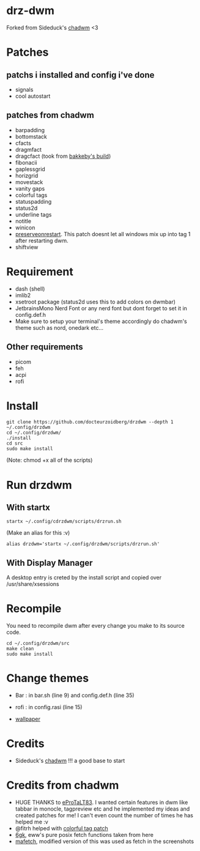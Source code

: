 # drz-dwm

Forked from Sideduck's [chadwm](https://github.com/siduck/chadwm) <3

# Patches

## patchs i installed and config i've done

- signals
- cool autostart

## patches from chadwm

- barpadding 
- bottomstack
- cfacts
- dragmfact 
- dragcfact (took from [bakkeby's build](https://github.com/bakkeby/dwm-flexipatch))
- fibonacii
- gaplessgrid
- horizgrid
- movestack 
- vanity gaps
- colorful tags
- statuspadding 
- status2d
- underline tags
- notitle
- winicon
- [preserveonrestart](https://github.com/PhyTech-R0/dwm-phyOS/blob/master/patches/dwm-6.3-patches/dwm-preserveonrestart-6.3.diff). This patch doesnt let all windows mix up into tag 1 after restarting dwm.
- shiftview

# Requirement

- dash (shell)
- imlib2 
- xsetroot package (status2d uses this to add colors on dwmbar)
- JetbrainsMono Nerd Font or any nerd font but dont forget to set it in config.def.h
- Make sure to setup your terminal's theme accordingly do chadwm's theme such as nord, onedark etc...

## Other requirements
- picom
- feh
- acpi
- rofi

# Install

```shell
git clone https://github.com/docteurzoidberg/drzdwm --depth 1  ~/.config/drzdwm
cd ~/.config/drzdwm/
./install
cd src
sudo make install
```

(Note: chmod +x all of the scripts)

# Run drzdwm

## With startx

```shell
startx ~/.config/cdrzdwm/scripts/drzrun.sh
```

(Make an alias for this :v)

```shell
alias drzdwm='startx ~/.config/drzdwm/scripts/drzrun.sh'
```

## With Display Manager

A desktop entry is creted by the install script and copied over /usr/share/xsessions

# Recompile

You need to recompile dwm after every change you make to its source code.

```
cd ~/.config/drzdwm/src
make clean
sudo make install
```
# Change themes

- Bar  : in bar.sh (line 9) and config.def.h (line 35)
- rofi : in config.rasi (line 15)

- [wallpaper](https://github.com/siduck/chadwm/blob/screenshots/screenshots/chad.png)

# Credits

- Sideduck's [chadwm](https://github.com/siduck/chadwm) !!! a good base to start 

# Credits from chadwm

- HUGE THANKS to [eProTaLT83](https://www.reddit.com/user/eProTaLT83). I wanted certain features in dwm like tabbar in monocle, tagpreview etc and he implemented my ideas and created patches for me! I can't even count the number of times he has helped me :v
- @fitrh helped with [colorful tag patch](https://github.com/fitrh/dwm/issues/1)
- [6gk](https://github.com/6gk/fet.sh), eww's pure posix fetch functions taken from here
- [mafetch](https://github.com/fikriomar16/mafetch), modified version of this was used as fetch in the screenshots

